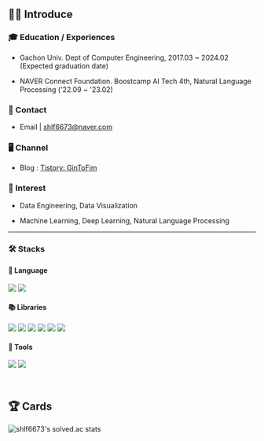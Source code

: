 ## 🙋‍♂️ Introduce

### 🎓 Education / Experiences

- Gachon Univ. Dept of Computer Engineering, 2017.03 ~ 2024.02 (Expected graduation date)

- NAVER Connect Foundation. Boostcamp AI Tech 4th, Natural Language Processing ('22.09 ~ '23.02)


### 📨 Contact

- Email  | shlf6673@naver.com

<!-- CV     | [Curriculum Vitae](https://obtainable-turnover-bef.notion.site/Ryu-Jongmoon-df7118b559544bda93aca3070b6dbcff) -->

### 🖥️ Channel

- Blog : [Tistory: GinToFim](https://gintofim.tistory.com/)

### 🎯 Interest

- Data Engineering, Data Visualization

- Machine Learning, Deep Learning, Natural Language Processing

---

### 🛠️	Stacks

#### 📃 Language
<p>
  <img src="https://img.shields.io/badge/python-3776AB?style=for-the-badge&logo=python&logoColor=white">
  <img src="https://img.shields.io/badge/mysql-4479A1?style=for-the-badge&logo=mysql&logoColor=white">
</p>

#### 📚 Libraries

<p>
  <img src="https://img.shields.io/badge/NumPy-013243?style=for-the-badge&logo=NumPy&logoColor=white">
  <img src="https://img.shields.io/badge/Pandas-150458?style=for-the-badge&logo=Pandas&logoColor=white">
  <img src="https://img.shields.io/badge/PyTorch-EE4C2C?style=for-the-badge&logo=PyTorch&logoColor=white">
  <img src="https://img.shields.io/badge/TensorFlow-FF6F00?style=for-the-badge&logo=TensorFlow&logoColor=white">
  <img src="https://img.shields.io/badge/🤗%20Transformers-FFD21E?style=for-the-badge&logo=Tansformer&logoColor=white">
  <img src="https://img.shields.io/badge/weights&biases-FFBE00?style=for-the-badge&logo=weightsandbiases&logoColor=white">  
</p>

#### 🧰 Tools

<p>
  <img src="https://img.shields.io/badge/github-181717?style=for-the-badge&logo=github&logoColor=white">
  <img src="https://img.shields.io/badge/git-F05032?style=for-the-badge&logo=git&logoColor=white">
</p>
<br>

## 🏆 Cards

<!-- [![Hits](https://hits.seeyoufarm.com/api/count/incr/badge.svg?url=https%3A%2F%2Fgithub.com%2FkillerWhale0917&count_bg=%2379C83D&title_bg=%23555555&icon=&icon_color=%23E7E7E7&title=hits&edge_flat=false)](https://hits.seeyoufarm.com) -->

<!-- [![Solved.ac Profile](http://mazassumnida.wtf/api/v2/generate_badge?boj=shlf6673)](https://solved.ac/shlf6673/) -->
![shlf6673's solved.ac stats](https://github-readme-solvedac.hyp3rflow.vercel.app/api/?handle=shlf6673)
